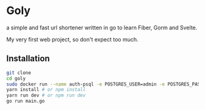 # Goly

a simple and fast url shortener written in go to learn Fiber, Gorm and Svelte.

My very first web project, so don't expect too much.

## Installation

```bash
git clone
cd goly
sudo docker run --name auth-psql -e POSTGRES_USER=admin -e POSTGRES_PASSWORD=test -d postgres:14
yarn install # or npm install
yarn run dev # or npm run dev
go run main.go

```
